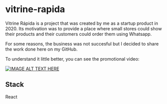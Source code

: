 # vitrine-rapida

Vitrine Rápida is a project that was created by me as a startup product in 2020. Its motivation was to provide a place where small stores could show their products and their customers could order them using Whatsapp.

For some reasons, the business was not succesful but I decided to share the work done here on my GitHub.

To understand it little better, you can see the promotional video:

[![IMAGE ALT TEXT HERE](https://img.youtube.com/vi/SrLrh_-98hk/0.jpg)](https://www.youtube.com/watch?v=rLrh_-98hk)


## Stack

React
